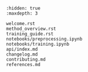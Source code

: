 ```{include} ../README.md

```

```{toctree}
:hidden: true
:maxdepth: 3

welcome.rst
method_overview.rst
training_guide.rst
notebooks/preprocessing.ipynb
notebooks/training.ipynb
api/index.md
changelog.md
contributing.md
references.md
```
